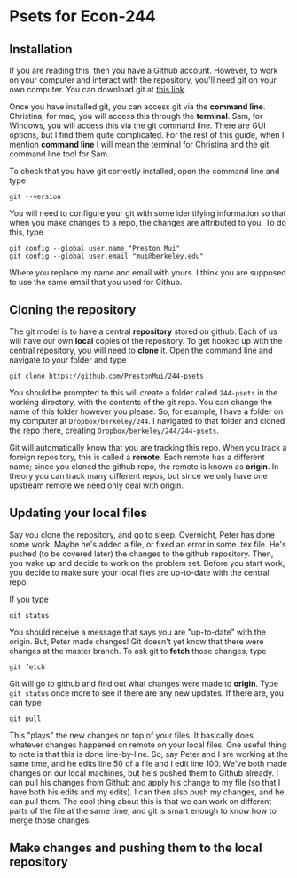 # Psets for Econ-244

## Installation

If you are reading this, then you have a Github account. However, to work on your computer and interact with the repository, you'll need git on your own computer. You can download git at [this link](https://git-scm.com/downloads).

Once you have installed git, you can access git via the **command line**. Christina, for mac, you will access this through the **terminal**. Sam, for Windows, you will access this via the git command line. There are GUI options, but I find them quite complicated. For the rest of this guide, when I mention **command line** I will mean the terminal for Christina and the git command line tool for Sam. 

To check that you have git correctly installed, open the command line and type

```
git --version
```

You will need to configure your git with some identifying information so that when you make changes to a repo, the changes are attributed to you. To do this, type

```
git config --global user.name "Preston Mui"
git config --global user.email "mui@berkeley.edu"
```

Where you replace my name and email with yours. I think you are supposed to use the same email that you used for Github.

## Cloning the repository

The git model is to have a central **repository** stored on github. Each of us will have our own **local** copies of the repository. To get hooked up with the central repository, you will need to **clone** it. Open the command line and navigate to your folder and type

```
git clone https://github.com/PrestonMui/244-psets
```

You should be prompted to 
this will create a folder called ```244-psets``` in the working directory, with the contents of the git repo. You can change the name of this folder however you please. So, for example, I have a folder on my computer at ```Dropbox/berkeley/244```. I navigated to that folder and cloned the repo there, creating ```Dropbox/berkeley/244/244-psets```.

Git will automatically know that you are tracking this repo. When you track a foreign repository, this is called a **remote**. Each remote has a different name; since you cloned the github repo, the remote is known as **origin**. In theory you can track many different repos, but since we only have one upstream remote we need only deal with origin.

## Updating your local files

Say you clone the repository, and go to sleep. Overnight, Peter has done some work. Maybe he's added a file, or fixed an error in some .tex file. He's pushed (to be covered later) the changes to the github repository. Then, you wake up and decide to work on the problem set. Before you start work, you decide to make sure your local files are up-to-date with the central repo.

If you type

```
git status
```

You should receive a message that says you are "up-to-date" with the origin. But, Peter made changes! Git doesn't yet know that there were changes at the master branch. To ask git to **fetch** those changes, type

```
git fetch
```

Git will go to github and find out what changes were made to **origin**. Type ```git status``` once more to see if there are any new updates. If there are, you can type

```
git pull
```

This "plays" the new changes on top of your files. It basically does whatever changes happened on remote on your local files. One useful thing to note is that this is done line-by-line. So, say Peter and I are working at the same time, and he edits line 50 of a file and I edit line 100. We've both made changes on our local machines, but he's pushed them to Github already. I can pull his changes from Github and apply his change to my file (so that I have both his edits and my edits). I can then also push my changes, and he can pull them. The cool thing about this is that we can work on different parts of the file at the same time, and git is smart enough to know how to merge those changes.

## Make changes and pushing them to the local repository

